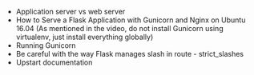 - Application server vs web server
- How to Serve a Flask Application with Gunicorn and Nginx on Ubuntu 16.04 (As mentioned in the video, do not install Gunicorn using virtualenv, just install everything globally)
- Running Gunicorn
- Be careful with the way Flask manages slash in route - strict_slashes
- Upstart documentation
